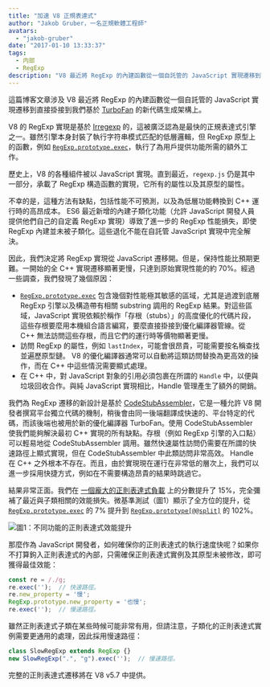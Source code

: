 ```yaml
---
title: "加速 V8 正規表達式"
author: "Jakob Gruber，一名正規軟體工程師"
avatars: 
  - "jakob-gruber"
date: "2017-01-10 13:33:37"
tags: 
  - 内部
  - RegExp
description: "V8 最近將 RegExp 的內建函數從一個自託管的 JavaScript 實現遷移到直接掛接到我們基於 TurboFan 的新代碼生成架構上。"
---
```

這篇博客文章涉及 V8 最近將 RegExp 的內建函數從一個自託管的 JavaScript 實現遷移到直接掛接到我們基於 [TurboFan](/blog/v8-release-56) 的新代碼生成架構上。

<!--truncate-->
V8 的 RegExp 實現是基於 [Irregexp](https://blog.chromium.org/2009/02/irregexp-google-chromes-new-regexp.html) 的，這被廣泛認為是最快的正規表達式引擎之一。雖然引擎本身封裝了執行字符串模式匹配的低層邏輯，但 RegExp 原型上的函數，例如 [`RegExp.prototype.exec`](https://developer.mozilla.org/en-US/docs/Web/JavaScript/Reference/Global_Objects/RegExp/exec)，執行了為用戶提供功能所需的額外工作。

歷史上，V8 的各種組件被以 JavaScript 實現。直到最近，`regexp.js` 仍是其中一部分，承載了 RegExp 構造函數的實現，它所有的屬性以及其原型的屬性。

不幸的是，這種方法有缺點，包括性能不可預測，以及為低層功能轉換到 C++ 運行時的高昂成本。 ES6 最近新增的內建子類化功能（允許 JavaScript 開發人員提供他們自己的自定義 RegExp 實現）導致了進一步的 RegExp 性能損失，即使 RegExp 內建並未被子類化。這些退化不能在自託管 JavaScript 實現中完全解決。

因此，我們決定將 RegExp 實現從 JavaScript 遷移開。但是，保持性能比預期更難。一開始的全 C++ 實現遷移顯著更慢，只達到原始實現性能的約 70%。經過一些調查，我們發現了幾個原因：

- [`RegExp.prototype.exec`](https://developer.mozilla.org/en-US/docs/Web/JavaScript/Reference/Global_Objects/RegExp/exec) 包含幾個對性能極其敏感的區域，尤其是過渡到底層 RegExp 引擎以及構造帶有相關 substring 調用的 RegExp 結果。對這些區域，JavaScript 實現依賴於稱作「存根（stubs）」的高度優化的代碼片段，這些存根要麼用本機組合語言編寫，要麼直接掛接到優化編譯器管線。從 C++ 無法訪問這些存根，而且它們的運行時等價物顯著更慢。
- 訪問 RegExp 的屬性，例如 `lastIndex`，可能會很昂貴，可能需要按名稱查找並遍歷原型鏈。 V8 的優化編譯器通常可以自動將這類訪問替換為更高效的操作，而在 C++ 中這些情況需要顯式處理。
- 在 C++ 中，對 JavaScript 對象的引用必須包裹在所謂的 `Handle` 中，以便與垃圾回收合作。與純 JavaScript 實現相比，Handle 管理產生了額外的開銷。

我們為 RegExp 遷移的新設計是基於 [CodeStubAssembler](/blog/csa)，它是一種允許 V8 開發者撰寫平台獨立代碼的機制，稍後會由同一後端翻譯成快速的、平台特定的代碼，而該後端也被用於新的優化編譯器 TurboFan。使用 CodeStubAssembler 使我們能夠解決最初 C++ 實現的所有缺點。存根（例如 RegExp 引擎的入口點）可以輕易地從 CodeStubAssembler 調用。雖然快速屬性訪問仍需要在所謂的快速路徑上顯式實現，但在 CodeStubAssembler 中此類訪問非常高效。 Handle 在 C++ 之外根本不存在。而且，由於實現現在運行在非常低的層次上，我們可以進一步採用快捷方式，例如在不需要構造昂貴的結果時跳過它。

結果非常正面。我們在 [一個龐大的正則表達式負載](https://github.com/chromium/octane/blob/master/regexp.js) 上的分數提升了 15%，完全彌補了最近與子類相關的效能損失。微基準測試（圖1）顯示了全方位的提升，從 [`RegExp.prototype.exec`](https://developer.mozilla.org/en-US/docs/Web/JavaScript/Reference/Global_Objects/RegExp/exec) 的 7% 提升到 [`RegExp.prototype[@@split]`](https://developer.mozilla.org/en-US/docs/Web/JavaScript/Reference/Global_Objects/RegExp/@@split) 的 102%。

![圖1：不同功能的正則表達式效能提升](/_img/speeding-up-regular-expressions/perf.png)

那麼作為 JavaScript 開發者，如何確保你的正則表達式的執行速度快呢？如果你不打算鉤入正則表達式的內部，只需確保正則表達式實例及其原型未被修改，即可獲得最佳效能：

```js
const re = /./g;
re.exec('');  // 快速路徑。
re.new_property = '慢';
RegExp.prototype.new_property = '也慢';
re.exec('');  // 慢速路徑。
```

雖然正則表達式子類在某些時候可能非常有用，但請注意，子類化的正則表達式實例需要更通用的處理，因此採用慢速路徑：

```js
class SlowRegExp extends RegExp {}
new SlowRegExp(".", "g").exec('');  // 慢速路徑。
```

完整的正則表達式遷移將在 V8 v5.7 中提供。
